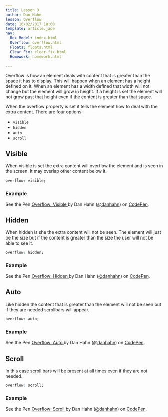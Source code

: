 ```yaml
---
title: Lesson 3
author: Dan Hahn
lesson: Overflow
date: 10/02/2017 18:00
template: article.jade
nav:
  Box Model: index.html
  Overflow: overflow.html
  Floats: floats.html
  Clear Fix: clear-fix.html
  Homework: homework.html

---
```


Overflow is how an element deals with content that is greater than the space it has to display. This will happen when an element has a height defined on it. When an element has a width defined that width will not change but the element will grow in height. If a height is set the element will not grow past that height even if the content is greater than that space.

When the overflow property is set it tells the element how to deal with the extra content. There are four options

* `visible`
* `hidden`
* `auto`
* `scroll`

## Visible
When visible is set the extra content will overflow the element and is seen in the screen. It may overlap other content below it.
```css
overflow: visible;
```
### Example

<p data-height="350" data-theme-id="light" data-slug-hash="gMmPdE" data-default-tab="result" data-user="danhahn" data-embed-version="2" class="codepen">See the Pen <a href="http://codepen.io/danhahn/pen/gMmPdE/">Overflow: Visible </a> by Dan Hahn (<a href="http://codepen.io/danhahn">@danhahn</a>) on <a href="http://codepen.io">CodePen</a>.</p>
<script async src="//assets.codepen.io/assets/embed/ei.js"></script>

## Hidden

When hidden is she the extra content will not be seen. The element will just be the size but if the content is greater than the size the user will not be able to see it.
```css
overflow: hidden;
```
### Example

<p data-height="350" data-theme-id="light" data-slug-hash="mEWVzv" data-default-tab="result" data-user="danhahn" data-embed-version="2" class="codepen">See the Pen <a href="http://codepen.io/danhahn/pen/mEWVzv/">Overflow: Hidden </a> by Dan Hahn (<a href="http://codepen.io/danhahn">@danhahn</a>) on <a href="http://codepen.io">CodePen</a>.</p>
<script async src="//assets.codepen.io/assets/embed/ei.js"></script>


## Auto

Like hidden the content that is greater than the element will not be seen but if they are needed scrollbars will appear.
```css
overflow: auto;
```
### Example

<p data-height="350" data-theme-id="light" data-slug-hash="pbeyoR" data-default-tab="result" data-user="danhahn" data-embed-version="2" class="codepen">See the Pen <a href="http://codepen.io/danhahn/pen/pbeyoR/">Overflow: Auto </a> by Dan Hahn (<a href="http://codepen.io/danhahn">@danhahn</a>) on <a href="http://codepen.io">CodePen</a>.</p>
<script async src="//assets.codepen.io/assets/embed/ei.js"></script>

## Scroll

In this case scroll bars will be present at all times even if they are not needed.
```css
overflow: scroll;
```
### Example

<p data-height="350" data-theme-id="light" data-slug-hash="LZWNYJ" data-default-tab="result" data-user="danhahn" data-embed-version="2" class="codepen">See the Pen <a href="http://codepen.io/danhahn/pen/LZWNYJ/">Overflow: Scroll </a> by Dan Hahn (<a href="http://codepen.io/danhahn">@danhahn</a>) on <a href="http://codepen.io">CodePen</a>.</p>
<script async src="//assets.codepen.io/assets/embed/ei.js"></script>
